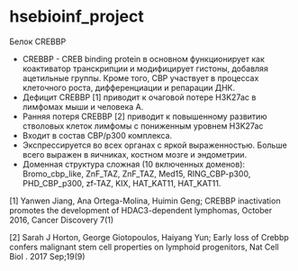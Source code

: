# hsebioinf_project
Белок CREBBP
- CREBBP - CREB binding protein в основном функционирует как коактиватор транскрипции и модифицирует гистоны, добавляя ацетильные группы. Кроме того, CBP участвует в процессах клеточного роста, дифференциации и репарации ДНК. 
- Дефицит CREBBP [1] приводит к очаговой потере H3K27ac в лимфомах мыши и человека A.
- Ранняя потеря CREBBP [2] приводит к повышенному развитию стволовых клеток лимфомы с пониженным уровнем H3K27ac
- Входит в состав CBP/p300 комплекса.
- Экспрессируется во всех органах с яркой выраженностью. Больше всего выражен в яичниках, костном мозге и эндометрии.
- Доменная структура сложная (10 включенных доменов): Bromo_cbp_like, ZnF_TAZ, ZnF_TAZ, Med15, RING_CBP-p300, PHD_CBP_p300, zf-TAZ, KIX, HAT_KAT11, HAT_KAT11.

[1] Yanwen Jiang, Ana Ortega-Molina, Huimin Geng; CREBBP inactivation promotes the development of HDAC3-dependent lymphomas, October 2016, Cancer Discovery 7(1)

[2] Sarah J Horton, George Giotopoulos, Haiyang Yun; Early loss of Crebbp confers malignant stem cell properties on lymphoid progenitors, Nat Cell Biol . 2017 Sep;19(9)
